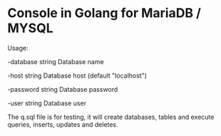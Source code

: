 # Console in Golang for MariaDB / MYSQL

Usage:

-database string
Database name

-host string
Database host (default "localhost")

-password string
Database password

-user string
Database user

The q.sql file is for testing, it will create databases, tables and execute queries, inserts, updates and deletes.
